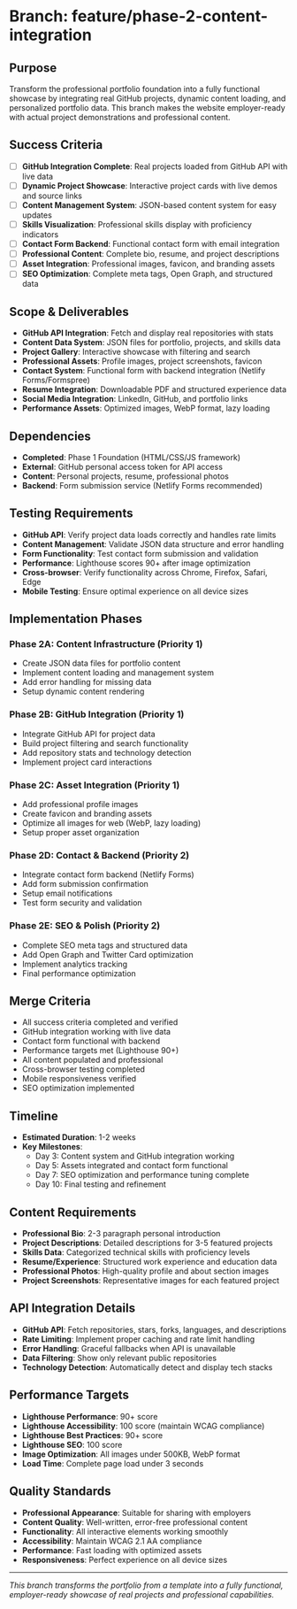 # Branch: feature/phase-2-content-integration

## Purpose
Transform the professional portfolio foundation into a fully functional showcase by integrating real GitHub projects, dynamic content loading, and personalized portfolio data. This branch makes the website employer-ready with actual project demonstrations and professional content.

## Success Criteria
- [ ] **GitHub Integration Complete**: Real projects loaded from GitHub API with live data
- [ ] **Dynamic Project Showcase**: Interactive project cards with live demos and source links
- [ ] **Content Management System**: JSON-based content system for easy updates
- [ ] **Skills Visualization**: Professional skills display with proficiency indicators
- [ ] **Contact Form Backend**: Functional contact form with email integration
- [ ] **Professional Content**: Complete bio, resume, and project descriptions
- [ ] **Asset Integration**: Professional images, favicon, and branding assets
- [ ] **SEO Optimization**: Complete meta tags, Open Graph, and structured data

## Scope & Deliverables
- **GitHub API Integration**: Fetch and display real repositories with stats
- **Content Data System**: JSON files for portfolio, projects, and skills data
- **Project Gallery**: Interactive showcase with filtering and search
- **Professional Assets**: Profile images, project screenshots, favicon
- **Contact System**: Functional form with backend integration (Netlify Forms/Formspree)
- **Resume Integration**: Downloadable PDF and structured experience data
- **Social Media Integration**: LinkedIn, GitHub, and portfolio links
- **Performance Assets**: Optimized images, WebP format, lazy loading

## Dependencies
- **Completed**: Phase 1 Foundation (HTML/CSS/JS framework)
- **External**: GitHub personal access token for API access
- **Content**: Personal projects, resume, professional photos
- **Backend**: Form submission service (Netlify Forms recommended)

## Testing Requirements
- **GitHub API**: Verify project data loads correctly and handles rate limits
- **Content Management**: Validate JSON data structure and error handling
- **Form Functionality**: Test contact form submission and validation
- **Performance**: Lighthouse scores 90+ after image optimization
- **Cross-browser**: Verify functionality across Chrome, Firefox, Safari, Edge
- **Mobile Testing**: Ensure optimal experience on all device sizes

## Implementation Phases

### Phase 2A: Content Infrastructure (Priority 1)
- Create JSON data files for portfolio content
- Implement content loading and management system
- Add error handling for missing data
- Setup dynamic content rendering

### Phase 2B: GitHub Integration (Priority 1)
- Integrate GitHub API for project data
- Build project filtering and search functionality
- Add repository stats and technology detection
- Implement project card interactions

### Phase 2C: Asset Integration (Priority 1)
- Add professional profile images
- Create favicon and branding assets
- Optimize all images for web (WebP, lazy loading)
- Setup proper asset organization

### Phase 2D: Contact & Backend (Priority 2)
- Integrate contact form backend (Netlify Forms)
- Add form submission confirmation
- Setup email notifications
- Test form security and validation

### Phase 2E: SEO & Polish (Priority 2)
- Complete SEO meta tags and structured data
- Add Open Graph and Twitter Card optimization
- Implement analytics tracking
- Final performance optimization

## Merge Criteria
- All success criteria completed and verified
- GitHub integration working with live data
- Contact form functional with backend
- Performance targets met (Lighthouse 90+)
- All content populated and professional
- Cross-browser testing completed
- Mobile responsiveness verified
- SEO optimization implemented

## Timeline
- **Estimated Duration**: 1-2 weeks
- **Key Milestones**:
  - Day 3: Content system and GitHub integration working
  - Day 5: Assets integrated and contact form functional
  - Day 7: SEO optimization and performance tuning complete
  - Day 10: Final testing and refinement

## Content Requirements
- **Professional Bio**: 2-3 paragraph personal introduction
- **Project Descriptions**: Detailed descriptions for 3-5 featured projects
- **Skills Data**: Categorized technical skills with proficiency levels
- **Resume/Experience**: Structured work experience and education data
- **Professional Photos**: High-quality profile and about section images
- **Project Screenshots**: Representative images for each featured project

## API Integration Details
- **GitHub API**: Fetch repositories, stars, forks, languages, and descriptions
- **Rate Limiting**: Implement proper caching and rate limit handling
- **Error Handling**: Graceful fallbacks when API is unavailable
- **Data Filtering**: Show only relevant public repositories
- **Technology Detection**: Automatically detect and display tech stacks

## Performance Targets
- **Lighthouse Performance**: 90+ score
- **Lighthouse Accessibility**: 100 score (maintain WCAG compliance)
- **Lighthouse Best Practices**: 90+ score
- **Lighthouse SEO**: 100 score
- **Image Optimization**: All images under 500KB, WebP format
- **Load Time**: Complete page load under 3 seconds

## Quality Standards
- **Professional Appearance**: Suitable for sharing with employers
- **Content Quality**: Well-written, error-free professional content
- **Functionality**: All interactive elements working smoothly
- **Accessibility**: Maintain WCAG 2.1 AA compliance
- **Performance**: Fast loading with optimized assets
- **Responsiveness**: Perfect experience on all device sizes

---

*This branch transforms the portfolio from a template into a fully functional, employer-ready showcase of real projects and professional capabilities.*